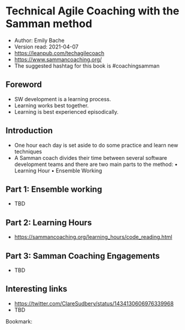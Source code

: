 # Technical Agile Coaching with the Samman method

- Author: Emily Bache
- Version read: 2021-04-07
- https://leanpub.com/techagilecoach
- https://www.sammancoaching.org/
- The suggested hashtag for this book is #coachingsamman

## Foreword

- SW development is a learning process.
- Learning works best together.
- Learning is best experienced episodically.

## Introduction

- One hour each day is set aside to do some practice and learn new techniques
- A Samman coach divides their time between several software development teams and there are two main parts to the method:
  • Learning Hour
  • Ensemble Working

## Part 1: Ensemble working

- TBD

## Part 2: Learning Hours

- <https://sammancoaching.org/learning_hours/code_reading.html>

## Part 3: Samman Coaching Engagements

- TBD

## Interesting links
- https://twitter.com/ClareSudbery/status/1434130606976339968
- TBD

Bookmark:
